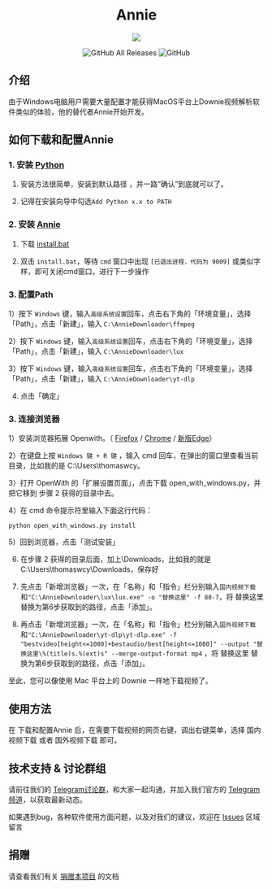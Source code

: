 <h1 align="center">Annie</h1>

<p align="center">
<img src="https://forthebadge.com/images/badges/built-with-love.svg">
<p>
<p align="center">
<img alt="GitHub All Releases" src="https://img.shields.io/github/downloads/thomaswcy/Annie/total?style=for-the-badge">
<img alt="GitHub" src="https://img.shields.io/github/license/thomaswcy/Annie?style=for-the-badge">
<p>

## 介绍

由于Windows电脑用户需要大量配置才能获得MacOS平台上Downie视频解析软件类似的体验，他的替代者Annie开始开发。

## 如何下载和配置Annie

### 1. 安装 [Python](https://www.python.org/downloads/windows/) 

1) 安装方法很简单，安装到默认路径 ，并一路“确认”到底就可以了。

2) 记得在安装向导中勾选`Add Python x.x to PATH`

### 2. 安装 [Annie](https://github.com/thomaswcy/Annie/)

1) 下载 [install.bat](https://ghproxy.com/https://github.com/thomaswcy/Annie/releases/download/0.1.0/install.bat)

2) 双击 `install.bat`，等待 `cmd` 窗口中出现 `[已退出进程，代码为 9009]` 或类似字样，即可关闭cmd窗口，进行下一步操作

### 3. 配置Path

1）按下 `Windows` 键，输入`高级系统设置`回车，点击右下角的「环境变量」，选择「Path」，点击「新建」，输入 `C:\AnnieDownloader\ffmpeg`

2）按下 `Windows` 键，输入`高级系统设置`回车，点击右下角的「环境变量」，选择「Path」，点击「新建」，输入 `C:\AnnieDownloader\lux`
 
3）按下 `Windows` 键，输入`高级系统设置`回车，点击右下角的「环境变量」，选择「Path」，点击「新建」，输入 `C:\AnnieDownloader\yt-dlp`

4) 点击「确定」

### 3. 连接浏览器

1）安装浏览器拓展 Openwith。（ [Firefox](https://addons.mozilla.org/zh-CN/firefox/addon/open-with/) / [Chrome](https://chrome.google.com/webstore/detail/open-with/cogjlncmljjnjpbgppagklanlcbchlno) / [新版Edge](https://chrome.google.com/webstore/detail/open-with/cogjlncmljjnjpbgppagklanlcbchlno)）

2）在键盘上按 `Windows 键 + R 键` ，输入 cmd 回车，在弹出的窗口里查看当前目录，比如我的是 C:\Users\thomaswcy。

3）打开 OpenWith 的「扩展设置页面」，点击下载 open_with_windows.py，并把它移到 步骤 2 获得的目录中去。

4）在 cmd 命令提示符里输入下面这行代码：

```
python open_with_windows.py install
```

5）回到浏览器，点击「测试安装」
 
6) 在步骤 2 获得的目录后面，加上\Downloads，比如我的就是 C:\Users\thomaswcy\Downloads，保存好

7) 先点击「新增浏览器」一次，在「名称」和「指令」栏分别输入`国内视频下载`和`"C:\AnnieDownloader\lux\lux.exe" -o "替换这里" -f 80-7`，将 替换这里 替换为第6步获取到的路径，点击「添加」。

8) 再点击「新增浏览器」一次，在「名称」和「指令」栏分别输入`国外视频下载`和`"C:\AnnieDownloader\yt-dlp\yt-dlp.exe" -f "bestvideo[height<=1080]+bestaudio/best[height<=1080]" --output "替换这里\%(title)s.%(ext)s" --merge-output-format mp4` ，将 替换这里 替换为第6步获取到的路径，点击「添加」。

至此，您可以像使用 Mac 平台上的 Downie 一样地下载视频了。

## 使用方法

在 下载和配置Annie 后，在需要下载视频的网页右键，调出右键菜单，选择 国内视频下载 或者 国外视频下载 即可。

## 技术支持 & 讨论群组
 
请前往我们的 [Telegram讨论群](https://t.me/RubikWrtChat/)，和大家一起沟通，并加入我们官方的 [Telegram频道](https://t.me/RubikWrt/)，以获取最新动态。

如果遇到bug，各种软件使用方面问题，以及对我们的建议，欢迎在 [Issues](https://github.com/thomaswcy/Annie/issues) 区域留言 
 
## 捐赠
请查看我们有关 [捐赠本项目](https://github.com/thomaswcy/Annie/blob/main/FUNDING.md) 的文档
